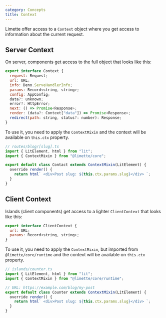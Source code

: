 ```yaml
---
category: Concepts
title: Context
---
```


Limette offer access to a `Context` object where you get access to information about the current request.

## Server Context

On server, components get access to the full object that looks like this:

```js
export interface Context {
  request: Request;
  url: URL;
  info: Deno.ServeHandlerInfo;
  params: Record<string, string>;
  config: AppConfig;
  data?: unknown;
  error?: HttpError;
  next: () => Promise<Response>;
  render: (data?: Context["data"]) => Promise<Response>;
  redirect(path: string, status?: number): Response;
}
```

To use it, you need to apply the `ContextMixin` and the context will be available on `this.ctx` property.

```js
// routes/blog/[slug].ts
import { LitElement, html } from "lit";
import { ContextMixin } from "@limette/core";

export default class Contact extends ContextMixin(LitElement) {
  override render() {
    return html` <div>Post slug: ${this.ctx.params.slug}</div> `;
  }
}
```

## Client Context

Islands (client components) get access to a lighter `ClientContext` that looks like this:

```js
export interface ClientContext {
  url: URL;
  params: Record<string, string>;
}
```

To use it, you need to apply the `ContextMixin`, but imported from `@limette/core/runtime` and the context will be available on `this.ctx` property.

```js
// islands/counter.ts
import { LitElement, html } from "lit";
import { ContextMixin } from "@limette/core/runtime";

// URL: https://example.com/blog/my-post
export default class Counter extends ContextMixin(LitElement) {
  override render() {
    return html` <div>Post slug: ${this.ctx.params.slug}</div> `;
  }
}
```
